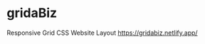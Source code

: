# gridaBiz
Responsive Grid CSS Website Layout 
<a href="https://gridabiz.netlify.app ">https://gridabiz.netlify.app/ </a>
